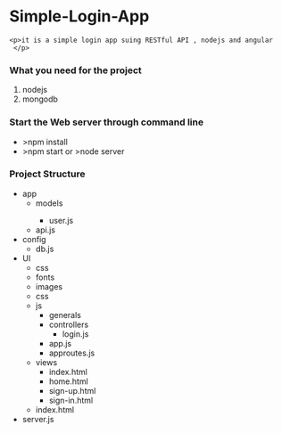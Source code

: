 Simple-Login-App
===============
```
<p>it is a simple login app suing RESTful API , nodejs and angular
 </p>
```
<h3>What you need for the project</h3>
<ol>
	<li>nodejs</li>
	<li>mongodb</li>
</ol>

<h3>Start the Web server through command line</h3>
<ul>
	<li>>npm install</li>
	<li>>npm start or >node server</li>
</ul>

<h3>Project Structure</h3>
<ul>
<li> app
	<ul>
		<li> models</li>
			<ul>
				<li> user.js</li>
			</ul>
		<li> api.js</li>
	</ul>
</li>
<li> config
	<ul>
		<li> db.js</li>
	</ul>
</li>
<li> UI
	<ul>
		<li> css</li>
		<li> fonts</li>
		<li> images</li>
		<li> css</li>
		<li>js
			<ul>
				<li>generals</li>
				<li>controllers
					<ul><li>login.js</li></ul>
				</li>
				<li>app.js</li>
				<li>approutes.js</li>
			</ul>
		</li>
		<li>views
			<ul>
				<li>index.html</li>
				<li>home.html</li>
				<li>sign-up.html</li>
				<li>sign-in.html</li>
			</ul>
		</li>
		<li> index.html</li>
	</ul>
</li>
<li> server.js</li>

</ul>

